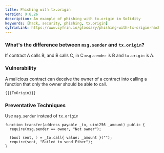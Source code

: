 ```yaml
---
title: Phishing with tx.origin
version: 0.8.26
description: An example of phishing with tx.origin in Solidity
keywords: [hack, security, phishing, tx.origin]
cyfrinLink: https://www.cyfrin.io/glossary/phishing-with-tx-origin-hack-solidity-code-example
---
```


### What's the difference between `msg.sender` and `tx.origin`?

If contract A calls B, and B calls C, in C `msg.sender` is B and `tx.origin` is A.

### Vulnerability

A malicious contract can deceive the owner of a contract into calling a
function that only the owner should be able to call.

```solidity
{{{TxOrigin}}}
```

### Preventative Techniques

Use `msg.sender` instead of `tx.origin`

```solidity
function transfer(address payable _to, uint256 _amount) public {
  require(msg.sender == owner, "Not owner");

  (bool sent, ) = _to.call{ value: _amount }("");
  require(sent, "Failed to send Ether");
}
```
